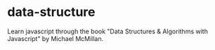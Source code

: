 # data-structure
  Learn javascript through the book "Data Structures & Algorithms with Javascript" by Michael McMillan.
